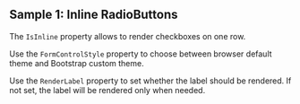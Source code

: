 ## Sample 1: Inline RadioButtons

The `IsInline` property allows to render checkboxes on one row.

Use the `FormControlStyle` property to choose between browser default theme and Bootstrap custom theme.

Use the `RenderLabel` property to set whether the label should be rendered. 
If not set, the label will be rendered only when needed.